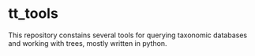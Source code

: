 # tt_tools
This repository constains several tools for querying taxonomic databases and working with trees, mostly written in python.
